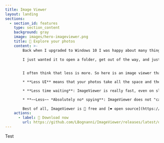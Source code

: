 ```yaml
---
title: Image Viewer
layout: landing
sections:
  - section_id: features
    type: section_content
    background: gray
    image: images/hero-imageviewer.png
    title: 🌄 Explore your photos
    content: >-
        Back when I upgraded to Windows 10 I was happy about many things, but one app where I felt Microsoft was going backwards was the default "Photos" app. It's slow to load, slow to use, tries to create a catalogue of all my pictures, not to mention the constant connections it attempts to make to Microsoft's servers. 
         
        I just wanted it to open a folder, get out of the way, and just show me the pictures!
         
        
        I often think that less is more. So here is an image viewer that instead of doing more, does less:

        * **Less UI** means that your photos take all the space and there's no awkward buttons and menus crowding the screen

        * **Less time waiting**: ImageViewer is really fast, even on slower external hard drives and memory cards

        * **~~Less~~ *Absolutely no* spying**: ImageViewer does not "call home", "collect usage statistics" or creepily track any info about you or your photos
         
        Best of all, ImageViewer is 🤑 free and [❤ open source](https://github.com/LBognanni/CodeMadeClock/)
    actions:
      - label: 🔽 Download now
        url: https://github.com/LBognanni/ImageViewer/releases/latest/download/ImageViewer_Setup.exe
---
```


Test